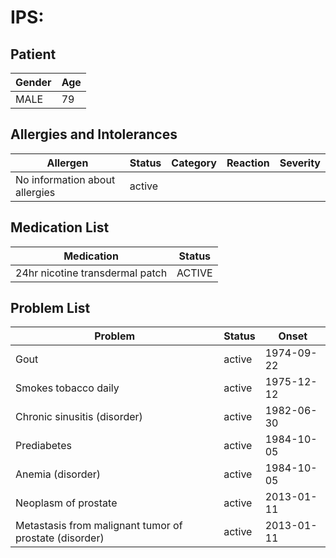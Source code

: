 # IPS:

## Patient

|Gender|Age|
|---|---|
|MALE|79|

## Allergies and Intolerances

|Allergen|Status|Category|Reaction|Severity|
|---|---|---|---|---|
|No information about allergies|active||||

## Medication List

|Medication|Status|
|---|---|
|24hr nicotine transdermal patch|ACTIVE|

## Problem List

|Problem|Status|Onset|
|---|---|---|
|Gout|active|1974-09-22|
|Smokes tobacco daily|active|1975-12-12|
|Chronic sinusitis (disorder)|active|1982-06-30|
|Prediabetes|active|1984-10-05|
|Anemia (disorder)|active|1984-10-05|
|Neoplasm of prostate|active|2013-01-11|
|Metastasis from malignant tumor of prostate (disorder)|active|2013-01-11|
